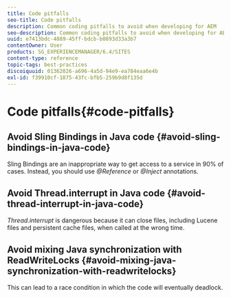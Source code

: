 ```yaml
---
title: Code pitfalls
seo-title: Code pitfalls
description: Common coding pitfalls to avoid when developing for AEM
seo-description: Common coding pitfalls to avoid when developing for AEM
uuid: e7413bdc-4889-45ff-bdcb-b0893d33a3b7
contentOwner: User
products: SG_EXPERIENCEMANAGER/6.4/SITES
content-type: reference
topic-tags: best-practices
discoiquuid: 01362026-a696-4a5d-94e9-ea784eaa6e4b
exl-id: f39910cf-1875-43fc-bfb5-259b9d8f135d
---
```

# Code pitfalls{#code-pitfalls}

## Avoid Sling Bindings in Java code {#avoid-sling-bindings-in-java-code}

Sling Bindings are an inappropriate way to get access to a service in 90% of cases. Instead, you should use *@Reference* or *@Inject* annotations.

## Avoid Thread.interrupt in Java code {#avoid-thread-interrupt-in-java-code}

*Thread.interrupt* is dangerous because it can close files, including Lucene files and persistent cache files, when called at the wrong time.

## Avoid mixing Java synchronization with ReadWriteLocks {#avoid-mixing-java-synchronization-with-readwritelocks}

This can lead to a race condition in which the code will eventually deadlock.
